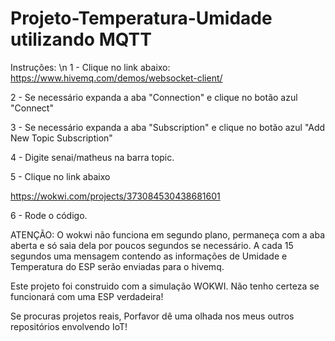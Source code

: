 # Projeto-Temperatura-Umidade utilizando MQTT

Instruções:
\n
1 - Clique no link abaixo: 
https://www.hivemq.com/demos/websocket-client/

2 - Se necessário expanda a aba "Connection" e clique no botão azul "Connect"

3 - Se necessário expanda a aba "Subscription" e clique no botão azul "Add New Topic Subscription"

4 - Digite senai/matheus na barra topic.

5 - Clique no link abaixo

https://wokwi.com/projects/373084530438681601

6 - Rode o código.

ATENÇÃO: O wokwi não funciona em segundo plano, permaneça com a aba aberta e só saia dela por poucos segundos se necessário.
A cada 15 segundos uma mensagem contendo as informações de Umidade e Temperatura do ESP serão enviadas para o hivemq. 

Este projeto foi construido com a simulação WOKWI. Não tenho certeza se funcionará com uma ESP verdadeira!

Se procuras projetos reais, Porfavor dê uma olhada nos meus outros repositórios envolvendo IoT!

